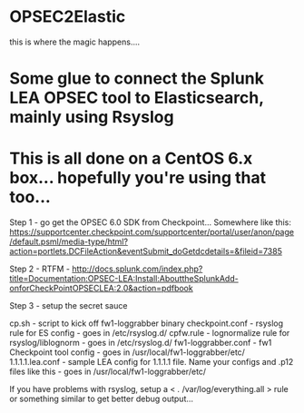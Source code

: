 # OPSEC2Elastic
  this is where the magic happens....
# Some glue to connect the Splunk LEA OPSEC tool to Elasticsearch, mainly using Rsyslog
# This is all done on a CentOS 6.x box...  hopefully you're using that too...

Step 1 - go get the OPSEC 6.0 SDK from Checkpoint...  Somewhere like this: https://supportcenter.checkpoint.com/supportcenter/portal/user/anon/page/default.psml/media-type/html?action=portlets.DCFileAction&eventSubmit_doGetdcdetails=&fileid=7385 

Step 2 - RTFM - http://docs.splunk.com/index.php?title=Documentation:OPSEC-LEA:Install:AbouttheSplunkAdd-onforCheckPointOPSECLEA:2.0&action=pdfbook

Step 3 - setup the secret sauce 

cp.sh - script to kick off fw1-loggrabber binary 
checkpoint.conf - rsyslog rule for ES config - goes in /etc/rsyslog.d/
cpfw.rule - lognormalize rule for rsyslog/liblognorm - goes in /etc/rsyslog.d/
fw1-loggrabber.conf - fw1 Checkpoint tool config - goes in /usr/local/fw1-loggrabber/etc/
 1.1.1.1.lea.conf - sample LEA config for 1.1.1.1 file.  Name your configs and .p12 files like this - goes in /usr/local/fw1-loggrabber/etc/
 
If you have problems with rsyslog, setup a  < *.*   /var/log/everything.all > rule or something similar to get better debug output... 
